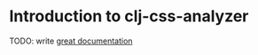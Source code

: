 # Introduction to clj-css-analyzer

TODO: write [great documentation](http://jacobian.org/writing/what-to-write/)
